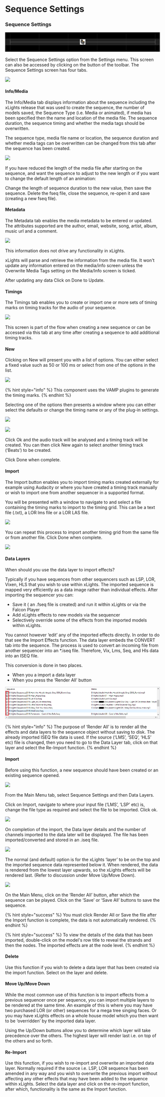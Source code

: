 # Sequence Settings

### Sequence Settings

![](../../../../.gitbook/assets/image%20%28180%29.png)

Select the Sequence Settings option from the Settings menu.  This screen can also be accessed by clicking on the button of the toolbar. The Sequence Settings screen has four tabs.  


![](https://lh3.googleusercontent.com/OQArj9obVgqL-qSakGBsHr9MsLLfrnHGom4ifJucjlVWFCSJCERVJ8Gh3xhFiFt5fXcme_YNIKyK1YU2dK_HycYDrzOdns-c6J_5fmXjvO7TtFo4-n8SB7qqW8mxa1TaP7KCz7yR)

#### Info/Media

The Info/Media tab displays information about the sequence including the xLights release that was used to create the sequence, the number of models saved, the Sequence Type \(i.e. Media or animated\), if media has been specified then the name and location of the media file. The sequence duration, the sequence timing and whether the media tags should be overwritten.

The sequence type, media file name or location, the sequence duration and whether media tags can be overwritten can be changed from this tab after the sequence has been created.

![](https://lh6.googleusercontent.com/ygXgmWobGjAdY4_3pnFafGbfMsq9UFivq6DKqVCogEjhwkMa6SOZvpdG2MO_i7G1-RnCJV_ZxPAoW16iBaKOye4kQSB1MnV2vuBXbC51vqiNh6YGJcCeXZOFGQlGql8NxHsh6n0m)

If you have reduced the length of the media file after starting on the sequence, and want the sequence to adjust to the new length or if you want to change the default length of an animation:

Change the length of sequence duration to the new value, then save the sequence.  Delete the fseq file, close the sequence, re-open it and save \(creating a new fseq file\).

#### Metadata

The Metadata tab enables the media metadata to be entered or updated. The attributes supported are the author, email, website, song, artist, album, music url and a comment.

![](https://lh4.googleusercontent.com/wHuHr45zyhXx6Alm9okLfiyUme8Thb_TUSC19kqN7byaqebvkCiVLbPgqoLQsUBwfce-uLc8uZDNPJgZKaJXPjYmX53MIDLBcSzeiQ_3b-I0Fcu3d-FgaSdjtHDfexgGlE2JDaIT)

This information does not drive any functionality in xLights.

xLights will parse and retrieve the information from the media file. It won't update any information entered on the media/info screen unless the Overwrite Media Tags setting on the Media/Info screen is ticked.

After updating  any data Click on Done to Update.

#### Timings

The Timings tab enables you to create or import one or more sets of timing marks on timing tracks for the audio of your sequence.

![](https://lh5.googleusercontent.com/4lbyrAkDEoh9a-UMWIaLFpnE5FGS6OPJwxJ7GmaZW6sRo1z1z84Kgyoy44FrG_nf7T6IVKwfoWrPP3IolCCu51mqJpZeNCZ8OcfPT0C7bLjfMh9pdoihvQ5f8MZmcNS0fpl0H58I)

This screen is part of the flow when creating a new sequence or can be accessed via this tab at any time after creating a sequence to add additional timing tracks.

#### New

Clicking on New will present you with a list of options. You can either select a fixed value such as 50 or 100 ms or select from one of the options in the list.

![](https://lh5.googleusercontent.com/Hduf_4EmNWNTZHfi4Dajc2eGmdZlWw6KAL8a9L9fVBx0kiYJDYlLpR1a1Zz-QCvxyMnJEr_lmxWa-RrXMzBRthNvWt6htWkKV5E180N6QgaGQPFx-wWDdApkG7yiwtnvluZI3-EU)

{% hint style="info" %}
This component uses the VAMP plugins to generate the timing marks.
{% endhint %}

Selecting one of the options then presents a window where you can either select the defaults or change the timing name or any of the plug-in settings.

![](https://lh4.googleusercontent.com/CTSFkpqhr3AYCihOuzFBoFvKlH4VFrFbSI8gD4-pOMQQmqIvHaBEGYbXnImKhgQUR0fnP3WF82x2v66G68IaYJVn3Ijo-iwyuHnRuEwVBZuxUaJykC0WlFmtxwRgv5G7dLMC3uQd)

![](https://lh4.googleusercontent.com/GGvAjAYEQn6MRpAjK9hSPC6BaiVq9ouYTnNctFAV5CmUJOabEMHbqWBCqAW52McrnEBz3XykN0h0SzeJrMt7lCxcztBevhbaVz6cToJHn1fWCf5s3e3d0SQHtVa8s3rEufj-QKGB)

Click Ok and the audio track will be analysed and a timing track will be created. You can then click New again to select another timing track \(‘Beats’\) to be created.

Click Done when complete.

#### Import

The Import button enables you to import timing marks created externally for example using Audacity or where you have created a timing track manually or wish to import one from another sequencer in a supported format.

You will be presented with a window to navigate to and select a file containing the timing marks to import to the timing grid. This can be a text file \(.txt\), a LOR lms file or a LOR LAS file.

![](https://lh5.googleusercontent.com/0i8V5ccSJBqlYy7QjdOSsJrX6HDV_-_VDfFEo6H-EKzVYaMSmWkeWSZAvYC2JZIvJutRsN70VfT4a_5-KQqneDA4ZBxdjhuW2xKEKsiK60JRRPZgvrHEw1HUgA9aVphmX4qLLbVe)

You can repeat this process to import another timing grid from the same file or from another file. Click Done when complete.

![](https://lh5.googleusercontent.com/gS-MkR25N4b4LjlDbfu2DqZEkr5go0R6nRYR5zM5KrmTkkah_5F-nEGqRWngOYqO_1GSXqHT804tuDtWni3texWbrIHbAGdXCNnI3wDUUXB8XtZNNtVQZJyeZKShjzdVWHtiP4Qo)



#### Data Layers

When should you use the data layer to import effects?

Typically if you have sequences from other sequencers such as LSP, LOR, Vixen, HLS that you wish to use within xLights.  The imported sequence is mapped very efficiently as a data image rather than individual effects. After importing the sequencer you can:

* Save it \( an .fseq file is created\) and run it within xLights or via the Falcon Player
* Add xLights effects to new models via the sequencer
* Selectively override some of the effects from the imported models within xLights.

You cannot however ‘edit’ any of the imported effects directly. In order to do that see the Import Effects function.  The data layer embeds the CONVERT tab into the sequence. The process is used to convert an incoming file from another sequencer into an \*.iseq file. Therefore, Vix, Lms, Seq, and Hls data into an ISEQ file.

This conversion is done in two places.

* When you a import a data layer
* When you press the ‘Render All’ button

![](../../../../.gitbook/assets/image%20%28355%29.png)

{% hint style="info" %}
The purpose of ‘Render All’ is to render all the effects and data layers to the sequence object without saving to disk.  The already imported ISEQ file data is used. If the source \(‘LMS’, ‘SEQ’, ‘HLS’ etc\) file is changed, then you need to go to the Data Layer tab,  click on that layer and select the Re-Import function.
{% endhint %}

#### Import

Before using this function, a new sequence should have been created or an existing sequence opened.

![](https://lh4.googleusercontent.com/wgCL3uEhCz6R4Fzkh-EqV5-2PbenkGsNetWfZ6GzCj0J5S1mUtkz25aqwUBxGnU2vHCwP3hHST76BQAvTdUwfZsrBK7RTsZ4dmfPnrlpdaPYGvnClVWb7f-SeGCStly2rXe28PsE)

From the Main Menu tab, select Sequence Settings and then Data Layers.

Click on Import, navigate to where your input file \(‘LMS’, ‘LSP’ etc\) is, change the file type as required and select the file to be imported. Click ok.

![](https://lh5.googleusercontent.com/5wBQmsVVg3OvNQJNeyk6OV3utPy4I4ksK-Rg8IpxrpNELK-oN0F_Gai4Sx2rw_0kgG999CA6Xj4IH_OfWKQoN2bX2s9541roU7R9VAq4LSPGkL45i4aZ2facRPo22GTrHspo321T)

On completion of the import, the Data layer details and the number of channels imported to the data later will be displayed. The file has been imported/converted and stored in an .iseq file.

![](https://lh5.googleusercontent.com/mMtNJLq1xFEJe6kseJhnUsdXuMX6gri7bbMVrwpdmtf-r8Ow9Dug4vYKCrreVAja4Eux-KWS0H93Gg5xyRw-jIuTx70cj65BuhHK-xJPKeGoklGKmAf-fLGNMia23VQQfxMP9rD6)

The normal \(and default\) option is for the xLights ‘layer’ to be on the top and the imported sequence data represented below it. When rendered, the data is rendered from the lowest layer upwards, so the xLights effects will be rendered last. \(Refer to discussion under Move Up/Move Down\).

![](https://lh4.googleusercontent.com/N-cKAS2LBgkq7MFdT1yPCJEmQH04HvNoWjXR2zqufqmvFfP0wG2SkgVzZ334tP4OQWrBGNUDEbD7b_KDQipEcYQI1Xn1x9O1V_cJO246qIacu6KwnVJwDz4Qh0xc-e18DVFxYOjL)

On the Main Menu, click on the ‘Render All’ button, after which the sequence can be played.  Click on the ‘Save’ or ‘Save All’ buttons to save the sequence.

{% hint style="success" %}
You must click Render All or Save the file after the Import function is complete, the data is not automatically rendered.
{% endhint %}

{% hint style="success" %}
To view the details of the data that has been imported, double-click on the model's row title to reveal the strands and then the nodes. The imported effects are at the node level.
{% endhint %}

#### Delete

Use this function if you wish to delete a data layer that has been created via the import function. Select on the layer and delete.

#### Move Up/Move Down

While the most common use of this function is to import effects from a previous sequencer once per sequence, you can import multiple layers to be rendered at the same time.  An example of this is where you may have two purchased LOR \(or other\) sequences for a mega tree singing faces. Or you may have xLights effects on a whole house model which you then want to be ‘overridden’ by the imported data layer.   

Using the Up/Down buttons allow you to determine which layer will take precedence over the others. The highest layer will render last i.e. on top of the others and so forth.

#### Re-Import

Use this function, if you wish to re-import and overwrite an imported data layer.  Normally required if the source i.e. LSP, LOR sequence has been amended in any way and you wish to overwrite the previous import without affecting any other effects that may have been added to the sequence within xLights.  Select the data layer and click on the re-import function, after which, functionality is the same as the Import function.

